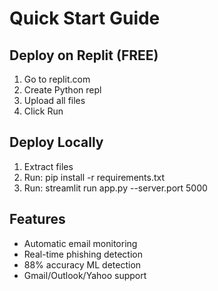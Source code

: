 # Quick Start Guide

## Deploy on Replit (FREE)
1. Go to replit.com
2. Create Python repl
3. Upload all files
4. Click Run

## Deploy Locally
1. Extract files
2. Run: pip install -r requirements.txt
3. Run: streamlit run app.py --server.port 5000

## Features
- Automatic email monitoring
- Real-time phishing detection
- 88% accuracy ML detection
- Gmail/Outlook/Yahoo support
